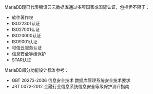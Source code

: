 MariaDB现已代表腾讯云云数据库通过多项国家或国际认证，包括但不限于：


- 软件著作权
- ISO22301认证
- ISO27001认证
- ISO20000认证
- ISO9001认证
- 可信云服务认证
- 信息安全等级保护
- STAR认证

MariaDB部分功能设计标准参考：

- GBT 20273-2006 信息安全技术 数据库管理系统安全技术要求
- JRT 0072-2012 金融行业信息系统信息安全等级保护测评指南





  